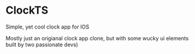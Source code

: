 # ClockTS
Simple, yet cool clock app for IOS

Mostly just an origianal clock app clone, but with some wucky ui elements built 
by two passionate devs)

